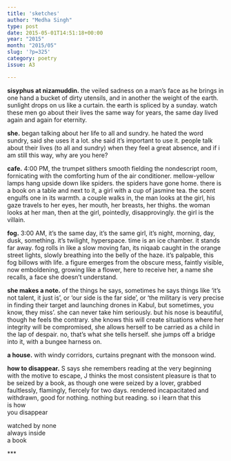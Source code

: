 ```yaml
---
title: 'sketches'
author: "Medha Singh"
type: post
date: 2015-05-01T14:51:18+00:00
year: "2015"
month: "2015/05"
slug: '?p=325'
category: poetry
issue: A3

---
```

**sisyphus at nizamuddin.** the veiled sadness on a man’s face as he brings in one hand a bucket of dirty utensils, and in another the weight of the earth. sunlight drops on us like a curtain. the earth is spliced by a sunday. watch these men go about their lives the same way for years, the same day lived again and again for eternity.

**she.** began talking about her life to all and sundry. he hated the word sundry, said she uses it a lot. she said it’s important to use it. people talk about their lives (to all and sundry) when they feel a great absence, and if i am still this way, why are you here?

**cafe.** 4:00 PM, the trumpet slithers smooth fielding the nondescript room, fornicating with the comforting hum of the air conditioner. mellow-yellow lamps hang upside down like spiders. the spiders have gone home. there is a book on a table and next to it, a girl with a cup of jasmine tea. the scent engulfs one in its warmth. a couple walks in, the man looks at the girl, his gaze travels to her eyes, her mouth, her breasts, her thighs. the woman looks at her man, then at the girl, pointedly, disapprovingly. the girl is the villain.

**fog.** 3:00 AM, it’s the same day, it’s the same girl, it’s night, morning, day, dusk, something. it’s twilight, hyperspace. time is an ice chamber. it stands far away. fog rolls in like a slow moving fan, its niqaab caught in the orange street lights, slowly breathing into the belly of the haze. it’s palpable, this fog billows with life. a figure emerges from the obscure mess, faintly visible, now emboldening, growing like a flower, here to receive her, a name she recalls, a face she doesn’t understand.

**she makes a note.** of the things he says, sometimes he says things like ‘it’s not talent, it just is’, or ‘our side is the far side’, or ‘the military is very precise in finding their target and launching drones in Kabul, but sometimes, you know, they miss’. she can never take him seriously. but his nose is beautiful, though he feels the contrary. she knows this will create situations where her integrity will be compromised, she allows herself to be carried as a child in the lap of despair. no, that’s what she tells herself. she jumps off a bridge into it, with a bungee harness on.

**a house.** with windy corridors, curtains pregnant with the monsoon wind.

**how to disappear.** S says she remembers reading at the very beginning with the motive to escape, J thinks the most consistent pleasure is that to be seized by a book, as though one were seized by a lover, grabbed faultlessly, flamingly, fiercely for two days. rendered incapacitated and withdrawn, good for nothing. nothing but reading. so i learn that this  
is how  
you disappear

watched by none  
always inside  
a book

\***
